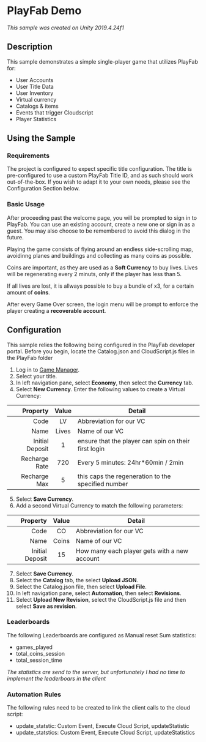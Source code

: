 # PlayFab Demo
*This sample was created on Unity 2019.4.24f1*

## Description
This sample demonstrates a simple single-player  game that utilizes PlayFab for:
* User Accounts
* User Title Data
* User Inventory
* Virtual currency
* Catalogs & items
* Events that trigger Cloudscript
* Player Statistics

## Using the Sample

### Requirements
The project is configured to expect specific title configuration. The title is pre-configured to use a custom PlayFab Title ID, and as such should work out-of-the-box. If you wish to adapt it to your own needs, please see the Configuration Section below.

### Basic Usage
After proceeding past the welcome page, you will be prompted to sign in to PlayFab. You can use an existing account, create a new one or sign in as a guest. You may also choose to be remembered to avoid this dialog in the future.

Playing the game consists of flying around an endless side-scrolling map, avoidinng planes and buildings and collecting as many coins as possible.

Coins are important, as they are used as a **Soft Currency** to buy lives. 
Lives will be regenerating every 2 minuts, only if the player has less than 5.

If all lives are lost, it is allways possible to buy a bundle of x3, for a certain amount of **coins**.

After every Game Over screen, the login menu will be prompt to enforce the player creating a **recoverable account**.

## Configuration
This sample relies the following being configured in the PlayFab developer portal.
Before you begin, locate the Catalog.json and CloudScript.js files in the PlayFab folder

1. Log in to [Game Manager](https://developer.playfab.com/).
2. Select your title.
3. In left navigation pane, select **Economy**, then select the **Currency** tab.
4. Select **New Currency**. Enter the following values to create a Virtual Currency:

  | Property | Value | Detail |
  | ---: | :---: | --- |
  | Code | LV | Abbreviation for our VC |
  | Name | Lives | Name of our VC |
  | Initial Deposit | 1 | ensure that the player can spin on their first login |
  | Recharge Rate | 720 |  Every 5 minutes: 24hr*60min / 2min |
  | Recharge Max | 5 | this caps the regeneration to the specified number |

5. Select **Save Currency**.
6. Add a second Virtual Currency to match the following parameters:

  | Property | Value | Detail |
  | ---: | :---: | --- |
  | Code | CO | Abbreviation for our VC |
  | Name | Coins | Name of our VC |
  | Initial Deposit | 15 | How many each player gets with a new account |

7. Select **Save Currency**.
8. Select the **Catalog** tab, the select **Upload JSON**.
9. Select the Catalog.json file, then select **Upload File**.
10. In left navigation pane, select **Automation**, then select **Revisions**.
11. Select **Upload New Revision**, select the CloudScript.js file and then select **Save as revision**.

### Leaderboards
The following Leaderboards are configured as Manual reset Sum statistics:

* games_played
* total_coins_session
* total_session_time

*The statistics are send to the server, but unfortunately I had no time to implement the leaderboars in the client*

### Automation Rules
The following rules need to be created to link the client calls to the cloud script:

* update_statstic: Custom Event, Execute Cloud Script, updateStatistic
* update_statstics: Custom Event, Execute Cloud Script, updateStatistics

